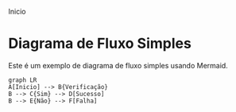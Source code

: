 Inicio
# Diagrama de Fluxo Simples
 
Este é um exemplo de diagrama de fluxo simples usando Mermaid.
 
```mermaid
graph LR
A[Inicio] --> B{Verificação}
B --> C{Sim} --> D[Sucesso]
B --> E{Não} --> F[Falha]


